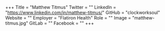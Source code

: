 +++
Title = "Matthew Titmus"
Twitter = ""
LinkedIn = "https://www.linkedin.com/in/matthew-titmus/"
GitHub = "clockworksoul"
Website = ""
Employer = "Flatiron Health"
Role = ""
Image = "matthew-titmus.jpg"
GitLab = ""
Facebook = ""
+++
